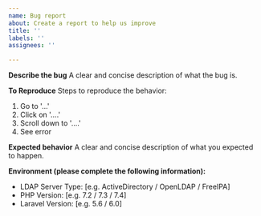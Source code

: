 ```yaml
---
name: Bug report
about: Create a report to help us improve
title: ''
labels: ''
assignees: ''

---
```


**Describe the bug**
A clear and concise description of what the bug is.

**To Reproduce**
Steps to reproduce the behavior:
1. Go to '...'
2. Click on '....'
3. Scroll down to '....'
4. See error

**Expected behavior**
A clear and concise description of what you expected to happen.

**Environment (please complete the following information):**
 - LDAP Server Type: [e.g. ActiveDirectory / OpenLDAP / FreeIPA]
 - PHP Version: [e.g. 7.2 / 7.3 / 7.4]
 - Laravel Version: [e.g. 5.6 / 6.0]
